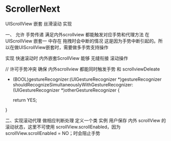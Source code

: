 # ScrollerNext
UIScrollView 嵌套 丝滑滚动 实现

一、 允许 手势传递 满足内外scrollview 都能触发对应手势和代理方法
在 UIScrollView 嵌套一 中存在 拖拽时会中断的情况 这是因为手势中断引起的。所以在做UIScrollView嵌套时，需要做多手势支持操作 

实现 快速滚动时 内外嵌套ScrollView 能够 无缝衔接 滚动操作

// 许可手势冲突 确保 内外scrollview 都能同时触发手势 和 scrollviewDeleate 
- (BOOL)gestureRecognizer:(UIGestureRecognizer *)gestureRecognizer shouldRecognizeSimultaneouslyWithGestureRecognizer:(UIGestureRecognizer *)otherGestureRecognizer {

    return YES;

}

二、实现滚动代理 做相应判断处理
定义一个类 实例 用户保存 内外 scrollView 的滚动状态，这里不可使用 scrollView.scrollEnabled，因为scrollView.scrollEnabled = NO；时会阻止手势
